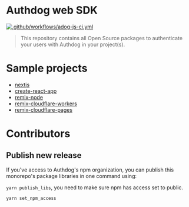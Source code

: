 # Authdog web SDK

[![.github/workflows/adog-js-ci.yml](https://github.com/authdog/web-oss/actions/workflows/adog-js-ci.yml/badge.svg)](https://github.com/authdog/web-oss/actions/workflows/adog-js-ci.yml)

> This repository contains all Open Source packages to authenticate your users with Authdog in your project(s).

# Sample projects

- [nextjs](playground/nextjs)
- [create-react-app](playground/cra)
- [remix-node](playground/remix-node)
- [remix-cloudflare-workers](playground/remix-cf-workers)
- [remix-cloudflare-pages](playground/remix-cf-pages)


# Contributors

## Publish new release

If you've access to Authdog's npm organization, you can publish this monorepo's package libraries in one command using:

`yarn publish_libs`, you need to make sure npm has access set to public.

`yarn set_npm_access`